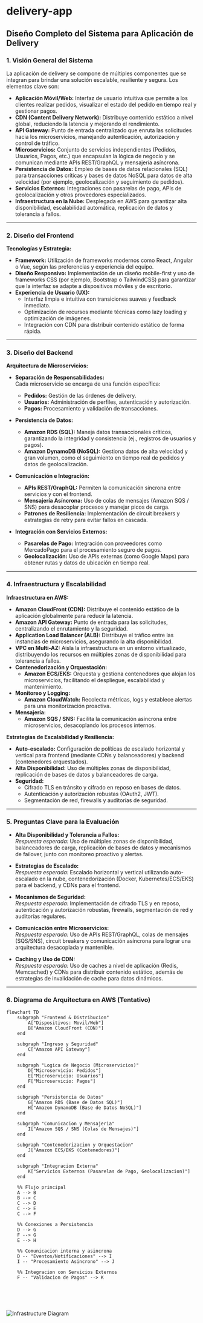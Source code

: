 # delivery-app

## Diseño Completo del Sistema para Aplicación de Delivery

### 1. Visión General del Sistema

La aplicación de delivery se compone de múltiples componentes que se integran para brindar una solución escalable, resiliente y segura. Los elementos clave son:

- **Aplicación Móvil/Web:** Interfaz de usuario intuitiva que permite a los clientes realizar pedidos, visualizar el estado del pedido en tiempo real y gestionar pagos.
- **CDN (Content Delivery Network):** Distribuye contenido estático a nivel global, reduciendo la latencia y mejorando el rendimiento.
- **API Gateway:** Punto de entrada centralizado que enruta las solicitudes hacia los microservicios, manejando autenticación, autorización y control de tráfico.
- **Microservicios:** Conjunto de servicios independientes (Pedidos, Usuarios, Pagos, etc.) que encapsulan la lógica de negocio y se comunican mediante APIs REST/GraphQL y mensajería asíncrona.
- **Persistencia de Datos:** Empleo de bases de datos relacionales (SQL) para transacciones críticas y bases de datos NoSQL para datos de alta velocidad (por ejemplo, geolocalización y seguimiento de pedidos).
- **Servicios Externos:** Integraciones con pasarelas de pago, APIs de geolocalización y otros proveedores especializados.
- **Infraestructura en la Nube:** Desplegada en AWS para garantizar alta disponibilidad, escalabilidad automática, replicación de datos y tolerancia a fallos.

---

### 2. Diseño del Frontend

**Tecnologías y Estrategia:**

- **Framework:** Utilización de frameworks modernos como React, Angular o Vue, según las preferencias y experiencia del equipo.
- **Diseño Responsivo:** Implementación de un diseño mobile-first y uso de frameworks CSS (por ejemplo, Bootstrap o TailwindCSS) para garantizar que la interfaz se adapte a dispositivos móviles y de escritorio.
- **Experiencia de Usuario (UX):**  
  - Interfaz limpia e intuitiva con transiciones suaves y feedback inmediato.
  - Optimización de recursos mediante técnicas como lazy loading y optimización de imágenes.
  - Integración con CDN para distribuir contenido estático de forma rápida.

---

### 3. Diseño del Backend

**Arquitectura de Microservicios:**

- **Separación de Responsabilidades:**  
  Cada microservicio se encarga de una función específica:
  - **Pedidos:** Gestión de las órdenes de delivery.
  - **Usuarios:** Administración de perfiles, autenticación y autorización.
  - **Pagos:** Procesamiento y validación de transacciones.

- **Persistencia de Datos:**
  - **Amazon RDS (SQL):** Maneja datos transaccionales críticos, garantizando la integridad y consistencia (ej., registros de usuarios y pagos).
  - **Amazon DynamoDB (NoSQL):** Gestiona datos de alta velocidad y gran volumen, como el seguimiento en tiempo real de pedidos y datos de geolocalización.

- **Comunicación e Integración:**
  - **APIs REST/GraphQL:** Permiten la comunicación síncrona entre servicios y con el frontend.
  - **Mensajería Asíncrona:** Uso de colas de mensajes (Amazon SQS / SNS) para desacoplar procesos y manejar picos de carga.
  - **Patrones de Resiliencia:** Implementación de circuit breakers y estrategias de retry para evitar fallos en cascada.

- **Integración con Servicios Externos:**
  - **Pasarelas de Pago:** Integración con proveedores como MercadoPago para el procesamiento seguro de pagos.
  - **Geolocalización:** Uso de APIs externas (como Google Maps) para obtener rutas y datos de ubicación en tiempo real.

---

### 4. Infraestructura y Escalabilidad

**Infraestructura en AWS:**

- **Amazon CloudFront (CDN):** Distribuye el contenido estático de la aplicación globalmente para reducir la latencia.
- **Amazon API Gateway:** Punto de entrada para las solicitudes, centralizando el enrutamiento y la seguridad.
- **Application Load Balancer (ALB):** Distribuye el tráfico entre las instancias de microservicios, asegurando la alta disponibilidad.
- **VPC en Multi-AZ:** Aisla la infraestructura en un entorno virtualizado, distribuyendo los recursos en múltiples zonas de disponibilidad para tolerancia a fallos.
- **Contenedorización y Orquestación:**  
  - **Amazon ECS/EKS:** Orquesta y gestiona contenedores que alojan los microservicios, facilitando el despliegue, escalabilidad y mantenimiento.
- **Monitoreo y Logging:**  
  - **Amazon CloudWatch:** Recolecta métricas, logs y establece alertas para una monitorización proactiva.
- **Mensajería:**  
  - **Amazon SQS / SNS:** Facilita la comunicación asíncrona entre microservicios, desacoplando los procesos internos.

**Estrategias de Escalabilidad y Resiliencia:**

- **Auto-escalado:** Configuración de políticas de escalado horizontal y vertical para frontend (mediante CDNs y balanceadores) y backend (contenedores orquestados).
- **Alta Disponibilidad:** Uso de múltiples zonas de disponibilidad, replicación de bases de datos y balanceadores de carga.
- **Seguridad:**  
  - Cifrado TLS en tránsito y cifrado en reposo en bases de datos.
  - Autenticación y autorización robustas (OAuth2, JWT).
  - Segmentación de red, firewalls y auditorías de seguridad.

---

### 5. Preguntas Clave para la Evaluación

- **Alta Disponibilidad y Tolerancia a Fallos:**  
  *Respuesta esperada:* Uso de múltiples zonas de disponibilidad, balanceadores de carga, replicación de bases de datos y mecanismos de failover, junto con monitoreo proactivo y alertas.

- **Estrategias de Escalado:**  
  *Respuesta esperada:* Escalado horizontal y vertical utilizando auto-escalado en la nube, contenedorización (Docker, Kubernetes/ECS/EKS) para el backend, y CDNs para el frontend.

- **Mecanismos de Seguridad:**  
  *Respuesta esperada:* Implementación de cifrado TLS y en reposo, autenticación y autorización robustas, firewalls, segmentación de red y auditorías regulares.

- **Comunicación entre Microservicios:**  
  *Respuesta esperada:* Uso de APIs REST/GraphQL, colas de mensajes (SQS/SNS), circuit breakers y comunicación asíncrona para lograr una arquitectura desacoplada y mantenible.

- **Caching y Uso de CDN:**  
  *Respuesta esperada:* Uso de caches a nivel de aplicación (Redis, Memcached) y CDNs para distribuir contenido estático, además de estrategias de invalidación de cache para datos dinámicos.

---

### 6. Diagrama de Arquitectura en AWS (Tentativo)

```mermaid
flowchart TD
    subgraph "Frontend & Distribucion"
        A["Dispositivos: Movil/Web"]
        B["Amazon CloudFront (CDN)"]
    end

    subgraph "Ingreso y Seguridad"
        C["Amazon API Gateway"]
    end

    subgraph "Logica de Negocio (Microservicios)"
        D["Microservicio: Pedidos"]
        E["Microservicio: Usuarios"]
        F["Microservicio: Pagos"]
    end

    subgraph "Persistencia de Datos"
        G["Amazon RDS (Base de Datos SQL)"]
        H["Amazon DynamoDB (Base de Datos NoSQL)"]
    end

    subgraph "Comunicacion y Mensajeria"
        I["Amazon SQS / SNS (Colas de Mensajes)"]
    end

    subgraph "Contenedorizacion y Orquestacion"
        J["Amazon ECS/EKS (Contenedores)"]
    end

    subgraph "Integracion Externa"
        K["Servicios Externos (Pasarelas de Pago, Geolocalizacion)"]
    end

    %% Flujo principal
    A --> B
    B --> C
    C --> D
    C --> E
    C --> F

    %% Conexiones a Persistencia
    D --> G
    F --> G
    E --> H

    %% Comunicacion interna y asincrona
    D -- "Eventos/Notificaciones" --> I
    I -- "Procesamiento Asincrono" --> J

    %% Integracion con Servicios Externos
    F -- "Validacion de Pagos" --> K
```
<br>
<br>
<br>

![Infrastructure Diagram](Delivery-app.drawio.png)